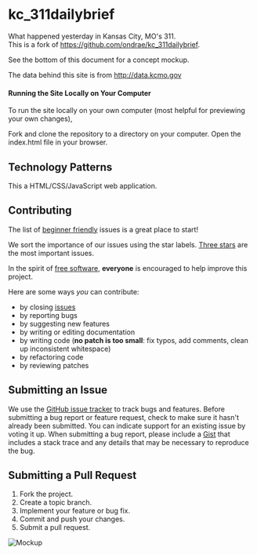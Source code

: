 kc_311dailybrief
================

What happened yesterday in Kansas City, MO's 311.  
This is a fork of https://github.com/ondrae/kc_311dailybrief. 

See the bottom of this document for a concept mockup.

The data behind this site is from http://data.kcmo.gov

#### Running the Site Locally on Your Computer
To run the site locally on your own computer (most helpful for previewing your own changes), 

Fork and clone the repository to a directory on your computer.
Open the index.html file in your browser.

## Technology Patterns
This a HTML/CSS/JavaScript web application.

## <a name="contributing"></a>Contributing

The list of [beginner friendly](https://github.com/codeforkansascity/kc_311dailybrief/issues?labels=beginner+friendly&page=1&state=open) issues is a great place to start!

We sort the importance of our issues using the star labels. [Three stars](https://github.com/codeforamerica/bizfriendly-web/issues?labels=%E2%98%85%E2%98%85%E2%98%85&page=1&state=open) are the most important issues.

In the spirit of [free software][free-sw], **everyone** is encouraged to help
improve this project.

[free-sw]: http://www.fsf.org/licensing/essays/free-sw.html

Here are some ways *you* can contribute:

* by closing [issues][]
* by reporting bugs
* by suggesting new features
* by writing or editing documentation
* by writing code (**no patch is too small**: fix typos, add comments, clean up
  inconsistent whitespace)
* by refactoring code
* by reviewing patches

[issues]: https://github.com/codeforkansascity/kc_311dailybrief/issues

## <a name="issues"></a>Submitting an Issue
We use the [GitHub issue tracker][issues] to track bugs and features. Before
submitting a bug report or feature request, check to make sure it hasn't
already been submitted. You can indicate support for an existing issue by
voting it up. When submitting a bug report, please include a [Gist][] that
includes a stack trace and any details that may be necessary to reproduce the
bug.

[gist]: https://gist.github.com/

## <a name="pulls"></a>Submitting a Pull Request
1. Fork the project.
2. Create a topic branch.
3. Implement your feature or bug fix.
4. Commit and push your changes.
5. Submit a pull request. 

![Mockup](http://codeforkansascity.github.io//kc_311dailybrief/doc/initial-mockup.png)
